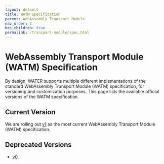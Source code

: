 ```yaml
---
layout: default
title: WATM Specification
parent: WebAssembly Transport Module
nav_order: 3
has_children: true
permalink: /transport-module/spec.html
---
```


# WebAssembly Transport Module (WATM) Specification
By design, WATER supports multiple different implementations of the standard WebAssembly Transport Module (WATM) specification, for versioning and customization purposes. This page lists the available official versions of the WATM specification.

## Current Version
We are rolling out [v1](spec/v1.html) as the most current WebAssembly Transport Module (WATM) specification. 

## Deprecated Versions

- [v0](spec/v0.html)
